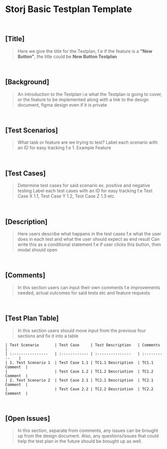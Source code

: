 # Storj Basic Testplan Template

&nbsp;

## [Title]
> Here we give the title for the Testplan, f.e if the feature is a **"New Button"**, the title could be **New Button Testplan**

&nbsp;

## [Background]
> An introduction to the Testplan i.e what the Testplan is going to cover, or the feature to be implemented along with a link to the design document, figma design even if it is private

&nbsp;

## [Test Scenarios]
>What task or feature are we trying to test?  Label each scenario with an ID for easy tracking f.e 1. Example Feature

&nbsp;

## [Test Cases]
>Determine test cases for said scenario ex. positive and negative testing
>Label each test cases with an ID for easy tracking f.e Test Case X 1.1,
>Test Case Y 1.2, Test Case Z 1.3 etc.

&nbsp;

## [Description]
> Here users describe what happens in the test cases f.e what the user does in each test and what the user should expect as end result
> Can write this as a conditional statement f.e if user clicks this button, then modal should open

&nbsp;

## [Comments]
> In this section users can input their own comments f.e improvements needed, actual outcomes for said tests etc and feature requests

&nbsp;

## [Test Plan Table]
> In this section users should move input from the previous four sections and fix it into a table 

```
| Test Scenario       | Test Case     | Test Description   | Comments       |
| :----------------   | :------------ | :---------------   | :----------    |
| 1. Test Scenario 1  | Test Case 1.1 | TC1.1 Description  | TC1.1 Comment  |
|                     | Test Case 1.2 | TC1.2 Descriotion  | TC1.2 Comment  |
| 2. Test Scenario 2  | Test Case 2.1 | TC2.1 Description  | TC2.1 Comment  |
|                     | Test Case 2.2 | TC2.2 Descriotion  | TC2.2 Comment  |

```

&nbsp;

## [Open Issues]
> In this section, separate from comments, any issues can be brought up from the design document. Also, any questions/issues that could help the test plan in the future should be brought up as well.


